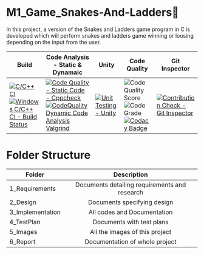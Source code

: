 # M1_Game_Snakes-And-Ladders🐍
   In this project, a version of the Snakes and Ladders game program in C is developed which will perform snakes and ladders game winning or loosing depending on the input from the user.

| Build | Code Analysis - Static & Dynamaic | Unity | Code Quality | Git Inspector |
|---|---|---|---|---|
| [![C/C++ CI](https://github.com/Dk15rk22/M1_Game_Snakes-And-Ladders/actions/workflows/Linux..yml/badge.svg?branch=main)](https://github.com/Dk15rk22/M1_Game_Snakes-And-Ladders/actions/workflows/Linux..yml) [![Windows C/C++ CI - Build Status](https://github.com/Dk15rk22/M1_Game_Snakes-And-Ladders/actions/workflows/Windows.yml/badge.svg)](https://github.com/Dk15rk22/M1_Game_Snakes-And-Ladders/actions/workflows/Windows.yml) | [![Code Quality - Static Code - Cppcheck](https://github.com/Dk15rk22/M1_Snakes-And-Ladders-Game/actions/workflows/cppcheck.yml/badge.svg)](https://github.com/Dk15rk22/M1_Snakes-And-Ladders-Game/actions/workflows/cppcheck.yml) [![CodeQuality Dynamic Code Analysis Valgrind](https://github.com/Dk15rk22/M1_Snakes-And-Ladders-Game/actions/workflows/valgrind.yml/badge.svg)](https://github.com/Dk15rk22/M1_Snakes-And-Ladders-Game/actions/workflows/valgrind.yml)| [![Unit Testing - Unity](https://github.com/Dk15rk22/M1_Snakes-And-Ladders-Game/actions/workflows/unity.yml/badge.svg)](https://github.com/Dk15rk22/M1_Snakes-And-Ladders-Game/actions/workflows/unity.yml) | ![Code Quality Score](https://api.codiga.io/project/29805/score/svg) ![Code Grade](https://api.codiga.io/project/29805/status/svg) [![Codacy Badge](https://app.codacy.com/project/badge/Grade/996179e197e94247af49f6c01b8077a1)](https://www.codacy.com/gh/Dk15rk22/M1_Game_Snakes-And-Ladders/dashboard?utm_source=github.com&amp;utm_medium=referral&amp;utm_content=Dk15rk22/M1_Game_Snakes-And-Ladders&amp;utm_campaign=Badge_Grade) | [![Contribution Check - Git Inspector](https://github.com/Dk15rk22/M1_Snakes-And-Ladders-Game/actions/workflows/gitinspector.yml/badge.svg)](https://github.com/Dk15rk22/M1_Snakes-And-Ladders-Game/actions/workflows/gitinspector.yml) |

# Folder Structure
| Folder   |      Description     |  
|----------|:-------------:|
| 1_Requirements |  Documents detailing requirements and research |
| 2_Design |    Documents specifying design  | 
| 3_Implementation |   All codes and Documentation  |
| 4_TestPlan |  Documents with test plans |
| 5_Images |    All the images of this project  | 
| 6_Report |    Documentation of whole project  |      
